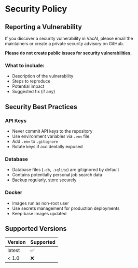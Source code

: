 # Security Policy

## Reporting a Vulnerability

If you discover a security vulnerability in VacAI, please email the maintainers or create a private security advisory on GitHub.

**Please do not create public issues for security vulnerabilities.**

### What to include:
- Description of the vulnerability
- Steps to reproduce
- Potential impact
- Suggested fix (if any)

## Security Best Practices

### API Keys
- Never commit API keys to the repository
- Use environment variables via `.env` file
- Add `.env` to `.gitignore`
- Rotate keys if accidentally exposed

### Database
- Database files (`.db`, `.sqlite`) are gitignored by default
- Contains potentially personal job search data
- Backup regularly, store securely

### Docker
- Images run as non-root user
- Use secrets management for production deployments
- Keep base images updated

## Supported Versions

| Version | Supported          |
| ------- | ------------------ |
| latest  | :white_check_mark: |
| < 1.0   | :x:                |
